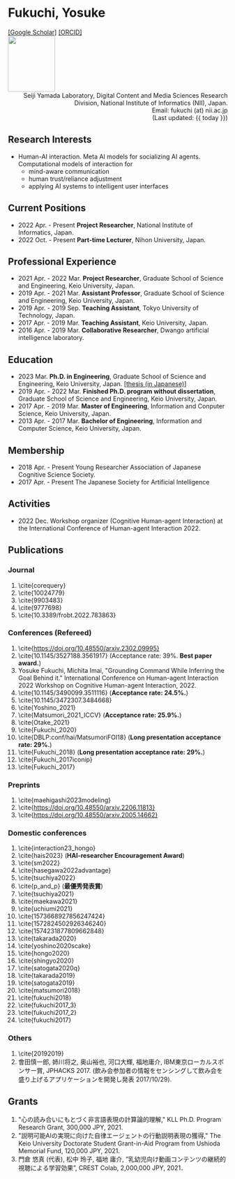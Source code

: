 <div id="header" class="clearfix">
<h1 id="my_name"> Fukuchi, Yosuke</h1>
<div id="header_right">
<a href="https://scholar.google.co.jp/citations?user=If95M5sAAAAJ">[Google Scholar]</a>
<a href="https://orcid.org/0000-0002-7514-9040">[ORCID]</a>
<br>
<img src="https://scholar.googleusercontent.com/citations?view_op=view_photo&user=If95M5sAAAAJ&citpid=3" height="128" width="108">
</div>
</div>

<div style="text-align: right;">
<!--
Imai Laboratory, Dept. of Information & Computer Science, Faculty of Science & Technology, Keio University<br>
3-14-1 Hiyoshi, Kohoku-ku, Yokohama, Kanagawa 223-8522, Japan<br>
Email: fukuchi (at) ailab.ics.keio.ac.jp 
-->
Seiji Yamada Laboratory, Digital Content and Media Sciences Research Division, National Institute of Informatics (NII), Japan.<br>
Email: fukuchi (at) nii.ac.jp <br>
(Last updated: {{  today  }})
</div>

## Research Interests
- Human-AI interaction. Meta AI models for socializing AI agents. Computational models of interaction for
  - mind-aware communication
  - human trust/reliance adjustment
  - applying AI systems to intelligent user interfaces

## Current Positions
- 2022 Apr. - Present **Project Researcher**, National Institute of Informatics, Japan.
- 2022 Oct. - Present **Part-time Lecturer**, Nihon University, Japan.


## Professional Experience
- 2021 Apr. - 2022 Mar. **Project Researcher**, Graduate School of Science and Engineering, Keio University, Japan.
- 2019 Apr. - 2021 Mar. **Assistant Professor**, Graduate School of Science and Engineering, Keio University, Japan.
- 2019 Apr. - 2019 Sep. **Teaching Assistant**, Tokyo University of Technology, Japan.
- 2017 Apr. - 2019 Mar. **Teaching Assistant**, Keio University, Japan.
- 2016 Apr. - 2019 Mar. **Collaborative Researcher**, Dwango artificial intelligence laboratory.


## Education
- 2023 Mar. **Ph.D. in Engineering**, Graduate School of Science and Engineering, Keio University, Japan. [<a href="/phd_thesis.html">thesis (in Japanese)</a>]
- 2019 Apr. - 2022 Mar. **Finished Ph.D. program without dissertation**, Graduate School of Science and Engineering, Keio University, Japan.
- 2017 Apr. - 2019 Mar. **Master of Engineering**, Information and Conputer Science, Keio University, Japan.
- 2013 Apr. - 2017 Mar. **Bachelor of Engineering**, Information and Computer Science, Keio University, Japan.


## Membership
- 2018 Apr. - Present Young Researcher Association of Japanese Cognitive Science Society.
- 2017 Apr. - Present The Japanese Society for Artificial Intelligence

<!--


- 2018 Apr. - Present **Vice-chair**, Young Researcher Association of Japanese Cognitive Science Society.
-->




## Activities
- 2022 Dec. Workshop organizer (Cognitive Human-agent Interaction) at the International Conference of Human-agent Interaction 2022. 


## Publications
### Journal
1. \cite{corequery}
1. \cite{10024779}
1. \cite{9903483}
1. \cite{9777698}
1. \cite{10.3389/frobt.2022.783863}


### Conferences (Refereed)
1. \cite{https://doi.org/10.48550/arxiv.2302.09995}
1. \cite{10.1145/3527188.3561917} (Acceptance rate: 39%. <strong>Best paper award.</strong>)
1. <span class="underdot">Yosuke Fukuchi</span>, Michita Imai, "Grounding Command While Inferring the Goal Behind it." International Conference on Human-agent Interaction 2022 Workshop on Cognitive Human-agent Interaction, 2022.
1. \cite{10.1145/3490099.3511116} (<strong>Acceptance rate: 24.5%.</strong>)
1. \cite{10.1145/3472307.3484668}
1. \cite{Yoshino_2021}
1. \cite{Matsumori_2021_ICCV} (<strong>Acceptance rate: 25.9%.</strong>)
1. \cite{Otake_2021}
1. \cite{Fukuchi_2020}
1. \cite{DBLP:conf/hai/MatsumoriFOI18} (<strong>Long presentation acceptance rate: 29%.</strong>)
1. \cite{Fukuchi_2018} (<strong>Long presentation acceptance rate: 29%.</strong>)
1. \cite{Fukuchi_2017iconip}
1. \cite{Fukuchi_2017}




### Preprints
1. \cite{maehigashi2023modeling}
1. \cite{https://doi.org/10.48550/arxiv.2206.11813}
1. \cite{https://doi.org/10.48550/arxiv.2005.14662}


### Domestic conferences
1. \cite{interaction23_hongo}
1. \cite{hais2023} (<strong>HAI-researcher Encouragement Award</strong>)
1. \cite{sm2022}
1. \cite{hasegawa2022advantage}
1. \cite{tsuchiya2022}
1. \cite{p_and_p} (<strong>最優秀発表賞</strong>)
1. \cite{tsuchiya2021}
1. \cite{maekawa2021}
1. \cite{uchiumi2021}
1. \cite{1573668927856247424}
1. \cite{1572824502926346240}
1. \cite{1574231877809662848}
1. \cite{takarada2020}
1. \cite{yoshino2020scake}
1. \cite{hongo2020}
1. \cite{shingyo2020}
1. \cite{satogata2020q}
1. \cite{takarada2019}
1. \cite{satogata2019}
1. \cite{matsumori2018}
1. \cite{fukuchi2018}
1. \cite{fukuchi2017_3}
1. \cite{fukuchi2017_2}
1. \cite{fukuchi2017}



### Others
1. \cite{20192019}
1. 會田慎一郎, 姉川将之, 奥山裕也, 河口大輝, <span class="underdot">福地庸介</span>, IBM東京ローカルスポンサー賞,  JPHACKS 2017. (飲み会参加者の情報をセンシングして飲み会を盛り上げるアプリケーションを開発し発表 2017/10/29).







## Grants
1. "心の読み合いにもとづく非言語表現の計算論的理解," KLL Ph.D. Program Research Grant, 300,000 JPY, 2021.
1. "説明可能AIの実現に向けた自律エージェントの行動説明表現の獲得," The Keio University Doctorate Student Grant-in-Aid Program from Ushioda Memorial Fund, 120,000 JPY, 2021.
1. 門倉 悠真 (代表), 松中 玲子, 福地 庸介, ”乳幼児向け動画コンテンツの継続的視聴による学習効果”, CREST Colab, 2,000,000 JPY, 2021．






